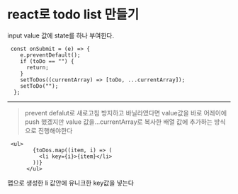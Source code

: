 # react로 todo list 만들기

input value 값에 state를 하나 부여한다.

```
 const onSubmit = (e) => {
    e.preventDefault();
    if (toDo == "") {
      return;
    }
    setToDos((currentArray) => [toDo, ...currentArray]);
    setToDo("");
  };
```

---

> prevent defalut로 새로고침 방지하고
> 바닐라였다면 value값을 바로 어레이에 push 했겠지만
> value 값을...currentArray로 복사한 배열 값에 추가하는 방식으로 진행해야한다

```
 <ul>
        {toDos.map((item, i) => (
          <li key={i}>{item}</li>
        ))}
      </ul>
```

맵으로 생성한 li 값안에 유니크한 key값을 넣는다
